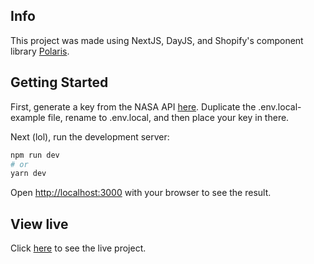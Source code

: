 ## Info

This project was made using NextJS, DayJS, and Shopify's component library [Polaris](https://polaris.shopify.com/).

## Getting Started

First, generate a key from the NASA API [here](https://api.nasa.gov/). Duplicate the .env.local-example file, rename to .env.local, and then place your key in there.

Next (lol), run the development server:

```bash
npm run dev
# or
yarn dev
```

Open [http://localhost:3000](http://localhost:3000) with your browser to see the result.

## View live

Click [here](https://spacestagram-greg.netlify.app) to see the live project.